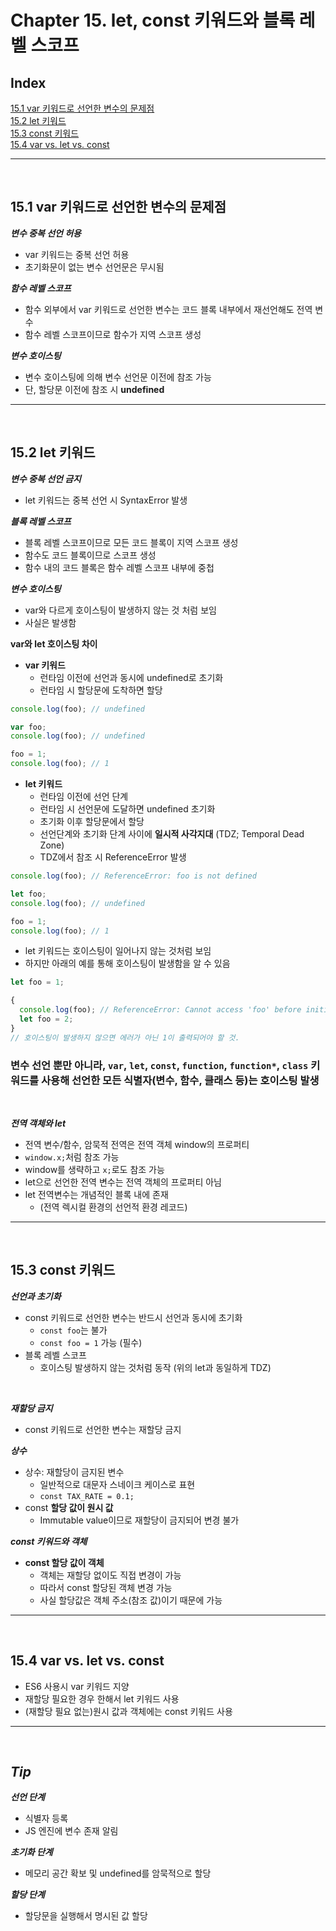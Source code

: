 # Chapter 15. let, const 키워드와 블록 레벨 스코프

## Index

[15.1 var 키워드로 선언한 변수의 문제점](#1)<br>
[15.2 let 키워드](#2)<br>
[15.3 const 키워드](#3)<br>
[15.4 var vs. let vs. const](#4)<br>

---

<br>

## 15.1 var 키워드로 선언한 변수의 문제점<a id="1"></a>

**_변수 중복 선언 허용_**

- var 키워드는 중복 선언 허용
- 초기화문이 없는 변수 선언문은 무시됨

**_함수 레벨 스코프_**

- 함수 외부에서 var 키워드로 선언한 변수는 코드 블록 내부에서 재선언해도 전역 변수
- 함수 레벨 스코프이므로 함수가 지역 스코프 생성

**_변수 호이스팅_**

- 변수 호이스팅에 의해 변수 선언문 이전에 참조 가능
- 단, 할당문 이전에 참조 시 **undefined**

---

<br>

## 15.2 let 키워드<a id="2"></a>

**_변수 중복 선언 금지_**

- let 키워드는 중복 선언 시 SyntaxError 발생

**_블록 레벨 스코프_**

- 블록 레벨 스코프이므로 모든 코드 블록이 지역 스코프 생성
- 함수도 코드 블록이므로 스코프 생성
- 함수 내의 코드 블록은 함수 레벨 스코프 내부에 중첩

**_변수 호이스팅_**

- var와 다르게 호이스팅이 발생하지 않는 것 처럼 보임
- 사실은 발생함

**var와 let 호이스팅 차이**

- **var 키워드**
  - 런타임 이전에 선언과 동시에 undefined로 초기화
  - 런타임 시 할당문에 도착하면 할당

```js
console.log(foo); // undefined

var foo;
console.log(foo); // undefined

foo = 1;
console.log(foo); // 1
```

- **let 키워드**
  - 런타임 이전에 선언 단계
  - 런타임 시 선언문에 도달하면 undefined 초기화
  - 초기화 이후 할당문에서 할당
  - 선언단계와 초기화 단계 사이에 **일시적 사각지대** (TDZ; Temporal Dead Zone)
  - TDZ에서 참조 시 ReferenceError 발생

```js
console.log(foo); // ReferenceError: foo is not defined

let foo;
console.log(foo); // undefined

foo = 1;
console.log(foo); // 1
```

- let 키워드는 호이스팅이 일어나지 않는 것처럼 보임
- 하지만 아래의 예를 통해 호이스팅이 발생함을 알 수 있음

```js
let foo = 1;

{
  console.log(foo); // ReferenceError: Cannot access 'foo' before initialization
  let foo = 2;
}
// 호이스팅이 발생하지 않으면 에러가 아닌 1이 출력되어야 할 것.
```

### 변수 선언 뿐만 아니라, `var`, `let`, `const`, `function`, `function*`, `class` 키워드를 사용해 선언한 모든 식별자(변수, 함수, 클래스 등)는 호이스팅 발생

<br>

**_전역 객체와 let_**

- 전역 변수/함수, 암묵적 전역은 전역 객체 window의 프로퍼티
- `window.x;`처럼 참조 가능
- window를 생략하고 `x;`로도 참조 가능
- let으로 선언한 전역 변수는 전역 객체의 프로퍼티 아님
- let 전역변수는 개념적인 블록 내에 존재
  - (전역 렉시컬 환경의 선언적 환경 레코드)

---

<br>

## 15.3 const 키워드<a id="3"></a>

**_선언과 초기화_**

- const 키워드로 선언한 변수는 반드시 선언과 동시에 초기화
  - `const foo`는 불가
  - `const foo = 1` 가능 (필수)
- 블록 레벨 스코프
  - 호이스팅 발생하지 않는 것처럼 동작 (위의 let과 동일하게 TDZ)

<br>

**_재할당 금지_**

- const 키워드로 선언한 변수는 재할당 금지

**_상수_**

- 상수: 재할당이 금지된 변수
  - 일반적으로 대문자 스네이크 케이스로 표현
  - `const TAX_RATE = 0.1;`
- const **할당 값이 원시 값**
  - Immutable value이므로 재할당이 금지되어 변경 불가

**_const 키워드와 객체_**

- **const 할당 값이 객체**
  - 객체는 재할당 없이도 직접 변경이 가능
  - 따라서 const 할당된 객체 변경 가능
  - 사실 할당값은 객체 주소(참조 값)이기 때문에 가능

---

<br>

## 15.4 var vs. let vs. const<a id="4"></a>

- ES6 사용시 var 키워드 지양
- 재할당 필요한 경우 한해서 let 키워드 사용
- (재할당 필요 없는)원시 값과 객체에는 const 키워드 사용

---

<br>

## **_Tip_**

**_선언 단계_**

- 식별자 등록
- JS 엔진에 변수 존재 알림

**_초기화 단계_**

- 메모리 공간 확보 및 undefined를 암묵적으로 할당

**_할당 단계_**

- 할당문을 실행해서 명시된 값 할당
